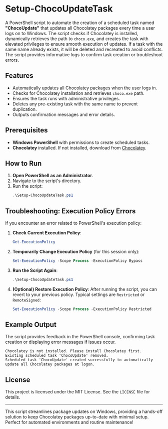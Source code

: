 # Setup-ChocoUpdateTask

A PowerShell script to automate the creation of a scheduled task named **"ChocoUpdate"** that updates all Chocolatey packages every time a user logs on to Windows. The script checks if Chocolatey is installed, dynamically retrieves the path to `choco.exe`, and creates the task with elevated privileges to ensure smooth execution of updates. If a task with the same name already exists, it will be deleted and recreated to avoid conflicts. The script provides informative logs to confirm task creation or troubleshoot errors.

## Features
- Automatically updates all Chocolatey packages when the user logs in.
- Checks for Chocolatey installation and retrieves `choco.exe` path.
- Ensures the task runs with administrative privileges.
- Deletes any pre-existing task with the same name to prevent duplication.
- Outputs confirmation messages and error details.

## Prerequisites
- **Windows PowerShell** with permissions to create scheduled tasks.
- **Chocolatey** installed. If not installed, download from [Chocolatey](https://chocolatey.org/install).

## How to Run
1. **Open PowerShell as an Administrator**.
2. Navigate to the script's directory.
3. Run the script:
   ```powershell
   .\Setup-ChocoUpdateTask.ps1
   ```

## Troubleshooting: Execution Policy Errors
If you encounter an error related to PowerShell's execution policy:

1. **Check Current Execution Policy**:
   ```powershell
   Get-ExecutionPolicy
   ```

2. **Temporarily Change Execution Policy** (for this session only):
   ```powershell
   Set-ExecutionPolicy -Scope Process -ExecutionPolicy Bypass
   ```

3. **Run the Script Again**:
   ```powershell
   .\Setup-ChocoUpdateTask.ps1
   ```

4. **(Optional) Restore Execution Policy**:
   After running the script, you can revert to your previous policy. Typical settings are `Restricted` or `RemoteSigned`:
   ```powershell
   Set-ExecutionPolicy -Scope Process -ExecutionPolicy Restricted
   ```

## Example Output
The script provides feedback in the PowerShell console, confirming task creation or displaying error messages if issues occur.

```plaintext
Chocolatey is not installed. Please install Chocolatey first.
Existing scheduled task 'ChocoUpdate' removed.
Scheduled task 'ChocoUpdate' created successfully to automatically update all Chocolatey packages at logon.
```

## License
This project is licensed under the MIT License. See the `LICENSE` file for details.

---

This script streamlines package updates on Windows, providing a hands-off solution to keep Chocolatey packages up-to-date with minimal setup. Perfect for automated environments and routine maintenance!

